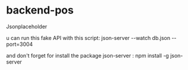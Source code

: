 # backend-pos
Jsonplaceholder

u can run this fake API with this script: json-server --watch db.json --port=3004

and don't forget for install the package json-server : npm install -g json-server
